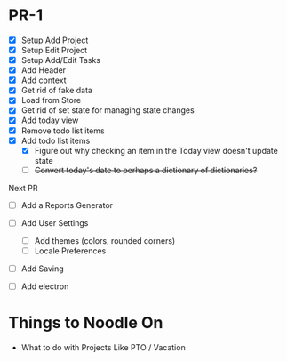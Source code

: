 # PR-1

- [x] Setup Add Project
- [x] Setup Edit Project
- [x] Setup Add/Edit Tasks
- [x] Add Header
- [x] Add context
- [x] Get rid of fake data
- [x] Load from Store
- [x] Get rid of set state for managing state changes
- [x] Add today view
- [x] Remove todo list items
- [x] Add todo list items
    - [x] Figure out why checking an item in the Today view doesn't update state
    - [ ] ~~Convert today's date to perhaps a dictionary of dictionaries?~~

Next PR

- [ ] Add a Reports Generator
- [ ] Add User Settings
    - [ ] Add themes (colors, rounded corners)
    - [ ] Locale Preferences
- [ ] Add Saving 
- [ ] Add electron


# Things to Noodle On

- What to do with Projects Like PTO / Vacation